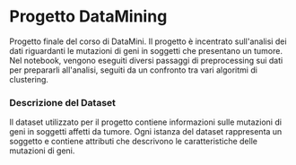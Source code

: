 # Progetto DataMining
Progetto finale del corso di DataMini. Il progetto è incentrato sull'analisi dei dati riguardanti le mutazioni di geni in soggetti che presentano un tumore.
Nel notebook, vengono eseguiti diversi passaggi di preprocessing sui dati per prepararli all'analisi, seguiti da un confronto tra vari algoritmi di clustering.

### Descrizione del Dataset
Il dataset utilizzato per il progetto contiene informazioni sulle mutazioni di geni in soggetti affetti da tumore. 
Ogni istanza del dataset rappresenta un soggetto e contiene attributi che descrivono le caratteristiche delle mutazioni di geni.
